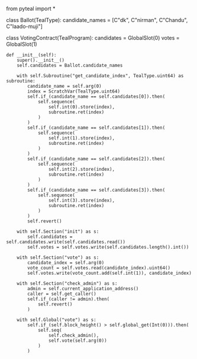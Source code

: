 from pyteal import *

class Ballot(TealType):
    candidate_names = [C"dk", C"nirman", C"Chandu", C"laado-muji"]

class VotingContract(TealProgram):
    candidates = GlobalSlot(0)
    votes = GlobalSlot(1)

    def __init__(self):
        super().__init__()
        self.candidates = Ballot.candidate_names

        with self.Subroutine("get_candidate_index", TealType.uint64) as subroutine:
            candidate_name = self.arg(0)
            index = ScratchVar(TealType.uint64)
            self.if_(candidate_name == self.candidates[0]).then(
                self.sequence(
                    self.int(0).store(index),
                    subroutine.ret(index)
                )
            )
            self.if_(candidate_name == self.candidates[1]).then(
                self.sequence(
                    self.int(1).store(index),
                    subroutine.ret(index)
                )
            )
            self.if_(candidate_name == self.candidates[2]).then(
                self.sequence(
                    self.int(2).store(index),
                    subroutine.ret(index)
                )
            )
            self.if_(candidate_name == self.candidates[3]).then(
                self.sequence(
                    self.int(3).store(index),
                    subroutine.ret(index)
                )
            )
            self.revert()

        with self.Section("init") as s:
            self.candidates = self.candidates.write(self.candidates.read())
            self.votes = self.votes.write(self.candidates.length().int())

        with self.Section("vote") as s:
            candidate_index = self.arg(0)
            vote_count = self.votes.read(candidate_index).uint64()
            self.votes.write(vote_count.add(self.int(1)), candidate_index)

        with self.Section("check_admin") as s:
            admin = self.current_application_address()
            caller = self.get_caller()
            self.if_(caller != admin).then(
                self.revert()
            )

        with self.Global("vote") as s:
            self.if_(self.block_height() > self.global_get(Int(0))).then(
                self.seq(
                    self.check_admin(),
                    self.vote(self.arg(0))
                )
            )
